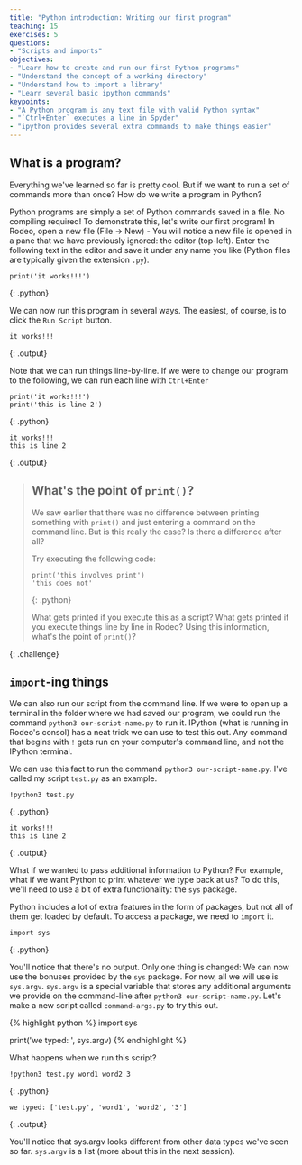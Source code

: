 ```yaml
---
title: "Python introduction: Writing our first program"
teaching: 15
exercises: 5
questions:
- "Scripts and imports"
objectives:
- "Learn how to create and run our first Python programs"
- "Understand the concept of a working directory"
- "Understand how to import a library"
- "Learn several basic ipython commands"
keypoints:
- "A Python program is any text file with valid Python syntax"
- "`Ctrl+Enter` executes a line in Spyder"
- "ipython provides several extra commands to make things easier"
---
```


## What is a program?

Everything we've learned so far is pretty cool. 
But if we want to run a set of commands more than once?
How do we write a program in Python?

Python programs are simply a set of Python commands saved in a file.
No compiling required!
To demonstrate this, let's write our first program! 
In Rodeo, open a new file (File -> New) - 
You will notice a new file is opened in a pane that we have previously ignored: the editor (top-left).
Enter the following text in the editor and save it under any name you like 
(Python files are typically given the extension `.py`).

```
print('it works!!!')
```
{: .python}

We can now run this program in several ways.
The easiest, of course, is to click the `Run Script` button.

```
it works!!!
```
{: .output}

Note that we can run things line-by-line.
If we were to change our program to the following, we can run each line with `Ctrl+Enter`

```
print('it works!!!')
print('this is line 2')
```
{: .python}
```
it works!!!
this is line 2
```
{: .output}

> ## What's the point of `print()`?
>
> We saw earlier that there was no difference between printing something with `print()`
> and just entering a command on the command line.
> But is this really the case?
> Is there a difference after all?
>
> Try executing the following code:
> 
> ```
> print('this involves print')
> 'this does not'
> ```
> {: .python}
>
> What gets printed if you execute this as a script?
> What gets printed if you execute things line by line in Rodeo?
> Using this information, what's the point of `print()`?
>
{: .challenge}

## `import`-ing things

We can also run our script from the command line. 
If we were to open up a terminal in the folder where we had saved our program, 
we could run the command `python3 our-script-name.py` to run it.
IPython (what is running in Rodeo's consol) 
has a neat trick we can use to test this out.
Any command that begins with `!` gets run on your computer's command line,
and not the IPython terminal.

We can use this fact to run the command `python3 our-script-name.py`.
I've called my script `test.py` as an example.

```
!python3 test.py
```
{: .python}

```
it works!!!
this is line 2
```
{: .output}

What if we wanted to pass additional information to Python?
For example, what if we want Python to print whatever we type back at us?
To do this, we'll need to use a bit of extra functionality:
the `sys` package.

Python includes a lot of extra features in the form of packages, 
but not all of them get loaded by default.
To access a package, we need to `import` it.

```
import sys
```
{: .python}

You'll notice that there's no output.
Only one thing is changed:
We can now use the bonuses provided by the `sys` package.
For now, all we will use is `sys.argv`.
`sys.argv` is a special variable 
that stores any additional arguments we provide on the command-line
after `python3 our-script-name.py`.
Let's make a new script called `command-args.py` to try this out.

{% highlight python %}
import sys

print('we typed: ', sys.argv)
{% endhighlight %}

What happens when we run this script?

```
!python3 test.py word1 word2 3
```
{: .python}

```
we typed: ['test.py', 'word1', 'word2', '3']
```
{: .output}

You'll notice that sys.argv looks different from other data types we've seen so far.
`sys.argv` is a list (more about this in the next session).
